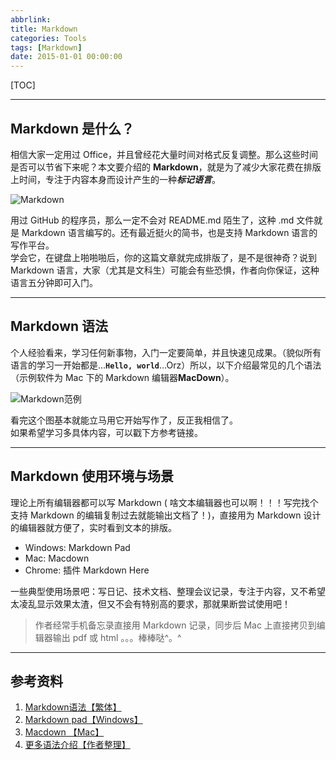 ```yaml
---
abbrlink: 
title: Markdown
categories: Tools
tags: [Markdown]
date: 2015-01-01 00:00:00
---
```


[TOC]
<!-- toc -->

---

## Markdown 是什么？ 

相信大家一定用过 Office，并且曾经花大量时间对格式反复调整。那么这些时间是否可以节省下来呢？本文要介绍的 **Markdown**，就是为了减少大家花费在排版上时间，专注于内容本身而设计产生的一种***标记语言***。      

![Markdown](http://upload-images.jianshu.io/upload_images/80247-6fe66bf1cbbfc4f1.jpg?imageMogr2/auto-orient/strip%7CimageView2/2/w/1240)

用过 GitHub 的程序员，那么一定不会对 README.md 陌生了，这种 .md 文件就是 Markdown 语言编写的。还有最近挺火的简书，也是支持 Markdown 语言的写作平台。  
学会它，在键盘上啪啪啪后，你的这篇文章就完成排版了，是不是很神奇？说到 Markdown 语言，大家（尤其是文科生）可能会有些恐惧，作者向你保证，这种语言五分钟即可入门。 

---     

## Markdown 语法   
个人经验看来，学习任何新事物，入门一定要简单，并且快速见成果。（貌似所有语言的学习一开始都是...**`Hello, world`**...Orz）所以，以下介绍最常见的几个语法（示例软件为 Mac 下的 Markdown 编辑器**MacDown**）。    

![Markdown范例](http://upload-images.jianshu.io/upload_images/80247-60bf89af35fdb55c.png?imageMogr2/auto-orient/strip%7CimageView2/2/w/1240)

看完这个图基本就能立马用它开始写作了，反正我相信了。      
如果希望学习多具体内容，可以戳下方参考链接。 
      
---     

## Markdown 使用环境与场景   
理论上所有编辑器都可以写 Markdown ( 啥文本编辑器也可以啊！！！写完找个支持 Markdown 的编辑复制过去就能输出文档了！)，直接用为 Markdown 设计的编辑器就方便了，实时看到文本的排版。        

- Windows: Markdown Pad  
- Mac: Macdown   
- Chrome: 插件 Markdown Here  

一些典型使用场景吧：写日记、技术文档、整理会议记录，专注于内容，又不希望太凌乱显示效果太渣，但又不会有特别高的要求，那就果断尝试使用吧！    
>    作者经常手机备忘录直接用 Markdown 记录，同步后 Mac 上直接拷贝到编辑器输出 pdf 或 html 。。。棒棒哒^。^   

---     

## 参考资料 
1. [Markdown语法【繁体】](http://markdown.tw/)    
2. [Markdown pad【Windows】](http://markdownpad.com/)  
3. [Macdown 【Mac】](http://macdown.uranusjr.com/)  
4. [更多语法介绍【作者整理】](http://lzsdodo.me/?p=17)
